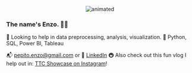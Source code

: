 <p align="center">
  <img src="hello.gif" alt="animated" />
</p>
  
### The name's Enzo. 👋🏼

💬 Looking to help in data preprocessing, analysis, visualization. 
🌱 Python, SQL, Power BI, Tableau

📬 pepito.enzo@gmail.com or 🔗 [LinkedIn](https://www.linkedin.com/in/enzopepito/) 
🚇 Also check out this fun vlog I help out in: [TTC Showcase on Instagram](https://www.instagram.com/ttcshowcase/)!

<!--
**EnzoPepito/EnzoPepito** is a ✨ _special_ ✨ repository because its `README.md` (this file) appears on your GitHub profile.

Here are some ideas to get you started:

- 🔭 I’m currently working on ...
- 🌱 I’m currently learning ...
- 👯 I’m looking to collaborate on ...
- 🤔 I’m looking for help with ...
- 💬 Ask me about ...
- 📫 How to reach me: ...
- 😄 Pronouns: ...
- ⚡ Fun fact: ...
-->
